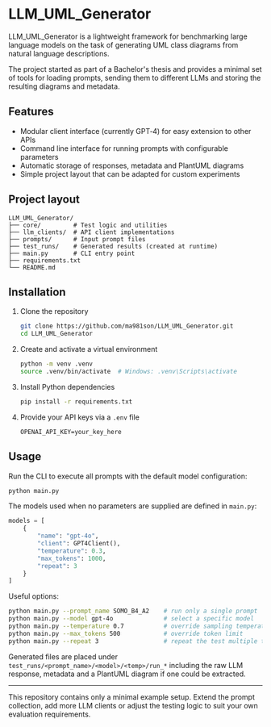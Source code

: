 # LLM_UML_Generator

LLM_UML_Generator is a lightweight framework for benchmarking large language models on the task of generating UML class diagrams from natural language descriptions.

The project started as part of a Bachelor's thesis and provides a minimal set of tools for loading prompts, sending them to different LLMs and storing the resulting diagrams and metadata.

## Features

- Modular client interface (currently GPT‑4) for easy extension to other APIs
- Command line interface for running prompts with configurable parameters
- Automatic storage of responses, metadata and PlantUML diagrams
- Simple project layout that can be adapted for custom experiments

## Project layout

```
LLM_UML_Generator/
├── core/         # Test logic and utilities
├── llm_clients/  # API client implementations
├── prompts/      # Input prompt files
├── test_runs/    # Generated results (created at runtime)
├── main.py       # CLI entry point
├── requirements.txt
└── README.md
```

## Installation

1. Clone the repository
   ```bash
   git clone https://github.com/ma981son/LLM_UML_Generator.git
   cd LLM_UML_Generator
   ```
2. Create and activate a virtual environment
   ```bash
   python -m venv .venv
   source .venv/bin/activate  # Windows: .venv\Scripts\activate
   ```
3. Install Python dependencies
   ```bash
   pip install -r requirements.txt
   ```
4. Provide your API keys via a `.env` file
   ```
   OPENAI_API_KEY=your_key_here
   ```

## Usage

Run the CLI to execute all prompts with the default model configuration:

```bash
python main.py
```

The models used when no parameters are supplied are defined in `main.py`:

```python
models = [
    {
        "name": "gpt-4o",
        "client": GPT4Client(),
        "temperature": 0.3,
        "max_tokens": 1000,
        "repeat": 3
    }
]
```

Useful options:

```bash
python main.py --prompt_name SOMO_B4_A2    # run only a single prompt
python main.py --model gpt-4o              # select a specific model
python main.py --temperature 0.7           # override sampling temperature
python main.py --max_tokens 500            # override token limit
python main.py --repeat 3                  # repeat the test multiple times
```

Generated files are placed under `test_runs/<prompt_name>/<model>/<temp>/run_*` including the raw LLM response, metadata and a PlantUML diagram if one could be extracted.

---

This repository contains only a minimal example setup. Extend the prompt collection, add more LLM clients or adjust the testing logic to suit your own evaluation requirements.

